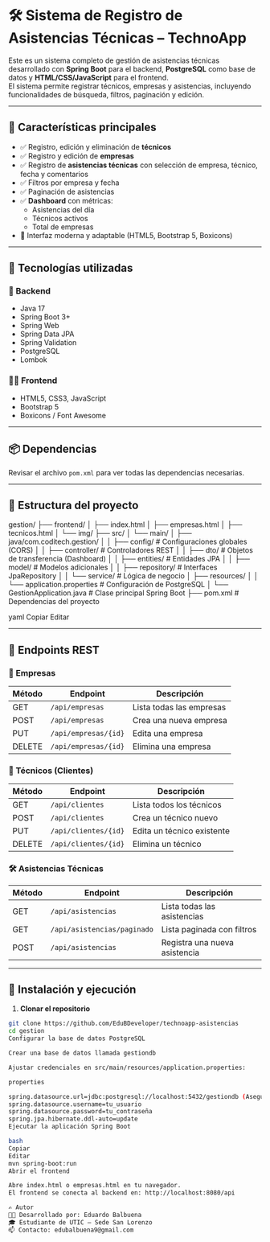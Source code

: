 
# 🛠️ Sistema de Registro de Asistencias Técnicas – TechnoApp

Este es un sistema completo de gestión de asistencias técnicas desarrollado con **Spring Boot** para el backend, **PostgreSQL** como base de datos y **HTML/CSS/JavaScript** para el frontend.  
El sistema permite registrar técnicos, empresas y asistencias, incluyendo funcionalidades de búsqueda, filtros, paginación y edición.

---

## 📌 Características principales

- ✅ Registro, edición y eliminación de **técnicos**
- ✅ Registro y edición de **empresas**
- ✅ Registro de **asistencias técnicas** con selección de empresa, técnico, fecha y comentarios
- ✅ Filtros por empresa y fecha
- ✅ Paginación de asistencias
- ✅ **Dashboard** con métricas:
  - Asistencias del día
  - Técnicos activos
  - Total de empresas
- 🎨 Interfaz moderna y adaptable (HTML5, Bootstrap 5, Boxicons)

---

## 🧱 Tecnologías utilizadas

### 🧠 Backend
- Java 17  
- Spring Boot 3+  
- Spring Web  
- Spring Data JPA  
- Spring Validation  
- PostgreSQL  
- Lombok  

### 🧑‍🎨 Frontend
- HTML5, CSS3, JavaScript  
- Bootstrap 5  
- Boxicons / Font Awesome  

---

## 📦 Dependencias
Revisar el archivo `pom.xml` para ver todas las dependencias necesarias.

---

## 📁 Estructura del proyecto

gestion/
├── frontend/
│ ├── index.html
│ ├── empresas.html
│ ├── tecnicos.html
│ └── img/
├── src/
│ └── main/
│ ├── java/com.coditech.gestion/
│ │ ├── config/ # Configuraciones globales (CORS)
│ │ ├── controller/ # Controladores REST
│ │ ├── dto/ # Objetos de transferencia (Dashboard)
│ │ ├── entities/ # Entidades JPA
│ │ ├── model/ # Modelos adicionales
│ │ ├── repository/ # Interfaces JpaRepository
│ │ └── service/ # Lógica de negocio
│ ├── resources/
│ │ └── application.properties # Configuración de PostgreSQL
│ └── GestionApplication.java # Clase principal Spring Boot
├── pom.xml # Dependencias del proyecto

yaml
Copiar
Editar

---

## 🧠 Endpoints REST

### 📁 Empresas

| Método | Endpoint               | Descripción              |
|--------|------------------------|--------------------------|
| GET    | `/api/empresas`        | Lista todas las empresas |
| POST   | `/api/empresas`        | Crea una nueva empresa   |
| PUT    | `/api/empresas/{id}`   | Edita una empresa        |
| DELETE | `/api/empresas/{id}`   | Elimina una empresa      |

### 👷 Técnicos (Clientes)

| Método | Endpoint               | Descripción                  |
|--------|------------------------|------------------------------|
| GET    | `/api/clientes`        | Lista todos los técnicos     |
| POST   | `/api/clientes`        | Crea un técnico nuevo        |
| PUT    | `/api/clientes/{id}`   | Edita un técnico existente   |
| DELETE | `/api/clientes/{id}`   | Elimina un técnico           |

### 🛠️ Asistencias Técnicas

| Método | Endpoint                         | Descripción                   |
|--------|----------------------------------|-------------------------------|
| GET    | `/api/asistencias`               | Lista todas las asistencias   |
| GET    | `/api/asistencias/paginado`      | Lista paginada con filtros    |
| POST   | `/api/asistencias`               | Registra una nueva asistencia |

---

## 🚀 Instalación y ejecución

1. **Clonar el repositorio**

```bash
git clone https://github.com/EduBDeveloper/technoapp-asistencias
cd gestion
Configurar la base de datos PostgreSQL

Crear una base de datos llamada gestiondb

Ajustar credenciales en src/main/resources/application.properties:

properties

spring.datasource.url=jdbc:postgresql://localhost:5432/gestiondb (Asegurate de poner correctanmente tus credenciales y haber creado la base de datos postgres)
spring.datasource.username=tu_usuario
spring.datasource.password=tu_contraseña
spring.jpa.hibernate.ddl-auto=update
Ejecutar la aplicación Spring Boot

bash
Copiar
Editar
mvn spring-boot:run
Abrir el frontend

Abre index.html o empresas.html en tu navegador.
El frontend se conecta al backend en: http://localhost:8080/api

✍️ Autor
👨‍💻 Desarrollado por: Eduardo Balbuena
🎓 Estudiante de UTIC – Sede San Lorenzo
📫 Contacto: edubalbuena9@gmail.com


